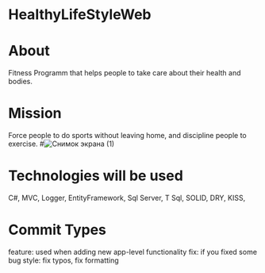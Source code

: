 # HealthyLifeStyleWeb
# About
Fitness Programm that helps people to take care about their health and bodies.
# Mission
Force people to do sports without leaving home, and discipline people to exercise.
#![Снимок экрана (1)](https://user-images.githubusercontent.com/111647881/200838357-faeef334-caf6-4372-a808-9b79a085a005.png)
# Technologies will be used
C#, MVC, Logger, EntityFramework, Sql Server, T Sql, SOLID, DRY, KISS, 
# Commit Types
feature: used when adding new app-level functionality
fix: if you fixed some bug
style: fix typos, fix formatting
